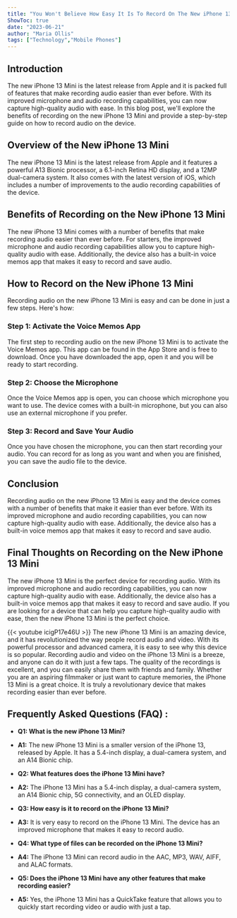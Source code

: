 ```yaml
---
title: "You Won't Believe How Easy It Is To Record On The New iPhone 13 Mini!"
ShowToc: true 
date: "2023-06-21"
author: "Maria Ollis" 
tags: ["Technology","Mobile Phones"]
---
```

## Introduction 
The new iPhone 13 Mini is the latest release from Apple and it is packed full of features that make recording audio easier than ever before. With its improved microphone and audio recording capabilities, you can now capture high-quality audio with ease. In this blog post, we'll explore the benefits of recording on the new iPhone 13 Mini and provide a step-by-step guide on how to record audio on the device. 

## Overview of the New iPhone 13 Mini
The new iPhone 13 Mini is the latest release from Apple and it features a powerful A13 Bionic processor, a 6.1-inch Retina HD display, and a 12MP dual-camera system. It also comes with the latest version of iOS, which includes a number of improvements to the audio recording capabilities of the device. 

## Benefits of Recording on the New iPhone 13 Mini
The new iPhone 13 Mini comes with a number of benefits that make recording audio easier than ever before. For starters, the improved microphone and audio recording capabilities allow you to capture high-quality audio with ease. Additionally, the device also has a built-in voice memos app that makes it easy to record and save audio. 

## How to Record on the New iPhone 13 Mini
Recording audio on the new iPhone 13 Mini is easy and can be done in just a few steps. Here's how: 

### Step 1: Activate the Voice Memos App
The first step to recording audio on the new iPhone 13 Mini is to activate the Voice Memos app. This app can be found in the App Store and is free to download. Once you have downloaded the app, open it and you will be ready to start recording. 

### Step 2: Choose the Microphone
Once the Voice Memos app is open, you can choose which microphone you want to use. The device comes with a built-in microphone, but you can also use an external microphone if you prefer. 

### Step 3: Record and Save Your Audio
Once you have chosen the microphone, you can then start recording your audio. You can record for as long as you want and when you are finished, you can save the audio file to the device. 

## Conclusion
Recording audio on the new iPhone 13 Mini is easy and the device comes with a number of benefits that make it easier than ever before. With its improved microphone and audio recording capabilities, you can now capture high-quality audio with ease. Additionally, the device also has a built-in voice memos app that makes it easy to record and save audio. 

## Final Thoughts on Recording on the New iPhone 13 Mini
The new iPhone 13 Mini is the perfect device for recording audio. With its improved microphone and audio recording capabilities, you can now capture high-quality audio with ease. Additionally, the device also has a built-in voice memos app that makes it easy to record and save audio. If you are looking for a device that can help you capture high-quality audio with ease, then the new iPhone 13 Mini is the perfect choice.

{{< youtube icigP17e46U >}} 
The new iPhone 13 Mini is an amazing device, and it has revolutionized the way people record audio and video. With its powerful processor and advanced camera, it is easy to see why this device is so popular. Recording audio and video on the iPhone 13 Mini is a breeze, and anyone can do it with just a few taps. The quality of the recordings is excellent, and you can easily share them with friends and family. Whether you are an aspiring filmmaker or just want to capture memories, the iPhone 13 Mini is a great choice. It is truly a revolutionary device that makes recording easier than ever before.

## Frequently Asked Questions (FAQ) :
- **Q1: What is the new iPhone 13 Mini?** 
- **A1:** The new iPhone 13 Mini is a smaller version of the iPhone 13, released by Apple. It has a 5.4-inch display, a dual-camera system, and an A14 Bionic chip.

- **Q2: What features does the iPhone 13 Mini have?** 
- **A2:** The iPhone 13 Mini has a 5.4-inch display, a dual-camera system, an A14 Bionic chip, 5G connectivity, and an OLED display.

- **Q3: How easy is it to record on the iPhone 13 Mini?** 
- **A3:** It is very easy to record on the iPhone 13 Mini. The device has an improved microphone that makes it easy to record audio.

- **Q4: What type of files can be recorded on the iPhone 13 Mini?** 
- **A4:** The iPhone 13 Mini can record audio in the AAC, MP3, WAV, AIFF, and ALAC formats.

- **Q5: Does the iPhone 13 Mini have any other features that make recording easier?** 
- **A5:** Yes, the iPhone 13 Mini has a QuickTake feature that allows you to quickly start recording video or audio with just a tap.


